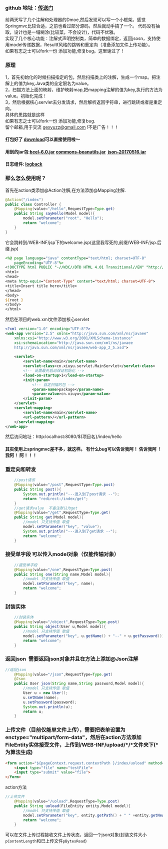 ### github 地址：[传送门](https://github.com/GeXyu/mvc2)
前两天写了几个注解和处理器的Dmoe,然后发现可以写一个小框架。感觉Springmvc比较合适，之前也看过部分源码，然后就动手搞了一个。
代码没有抽取，设计也是一塌糊涂(比较菜，不会设计)，代码不优雅。  
实现了几个核心功能：注解式声明控制类，简单的数据绑定，返回jsosn，支持使用model传递数据，Resultf风格的跳转和重定向（准备添加文件上传功能）。  
如果有志之士可以fork一份 添加功能,修复bug。这里谢过了！  
### 原理 
1，首先初始化的时候扫描指定的包，然后扫描类上的注解，生成一个map。把注解上的值为key,Java类的全定限名为value。  
2，扫描方法上面的映射，维护映射map,把mapping注解的值为key,执行的方法为value。初始化完成！  
3，然后根据核心servlet去分发请求，然后解析返回字符串，进行跳转或者是重定向。  
具体的思路就是这样  
如果有志之士可以fork一份 添加功能,修复bug.  
留个邮箱,用于交流 [gexyuzz@gmail.com](gexyuzz@gmail.com) !不是广告！！！  
#### 打包好了 [download](http://ool3owzgf.bkt.clouddn.com/mvc2.jar)可以直接使用啦～
#### 用到的jar包:[bcel-6.0.jar](http://mvnrepository.com/artifact/org.apache.bcel/bcel) [commons-beanutils.jar](http://mvnrepository.com/artifact/commons-beanutils/commons-beanutils/1.9.3)  [json-20170516.jar](http://mvnrepository.com/artifact/org.json/json/20160810)
#### 日志组件: [logback](http://mvnrepository.com/artifact/ch.qos.logback/logback-core/1.1.7) 
### 那么怎么使用呢？

首先在action类添加@Action注解,在方法添加@Mapping注解.
```java
@Action("/index")
public class Controller {
	@Mapping(value="/hello",RequestType=Type.get)
	public String sayHello(Model model){
		model.setParameter("root", "Hello");
		return "welcome";
	}
}

```
它会跳转到/WEB-INF/jsp下的welcome.jsp(这里我写死的,前缀/WEB-INF/jsp.后缀.jsp)
```jsp
<%@ page language="java" contentType="text/html; charset=UTF-8"
    pageEncoding="UTF-8"%>
<!DOCTYPE html PUBLIC "-//W3C//DTD HTML 4.01 Transitional//EN" "http://www.w3.org/TR/html4/loose.dtd">
<html>
<head>
<meta http-equiv="Content-Type" content="text/html; charset=UTF-8">
<title>Insert title here</title>
</head>
<body>
${root }
</body>
</html>
```
然后在项目的web.xml文件添加核心servlet
```xml
<?xml version="1.0" encoding="UTF-8"?>
<web-app version="2.5" xmlns="http://java.sun.com/xml/ns/javaee"
	xmlns:xsi="http://www.w3.org/2001/XMLSchema-instance"
	xsi:schemaLocation="http://java.sun.com/xml/ns/javaee 
	http://java.sun.com/xml/ns/javaee/web-app_2_5.xsd">
	
	<servlet>
		<servlet-name>main</servlet-name>
		<servlet-class>cn.xiuyu.servlet.MainServlet</servlet-class>
		<!-- 设置最先启动保证初始化 -->
		<load-on-startup>1</load-on-startup>
		<init-param>
			<!-- 自定扫描的包 -->
			<param-name>package</param-name>
			<param-value>cn.xiuyu</param-value>
		</init-param>
	</servlet>
	<servlet-mapping>
		<servlet-name>main</servlet-name>
		<url-pattern>/</url-pattern>
	</servlet-mapping>
</web-app>

```
然后访问地址：http:localhost:8080/${项目名}/index/hello  
#### 其实使用上springmvc差不多，就这样。 有什么bug可以告诉我阿！ 告诉我阿 ！ 我阿！ 阿！！！

### 重定向和转发
```java
	//post请求
	@Mapping(value="/post",RequestType=Type.post)
	public String post(){
		System.out.println("---进入到了post请求 --");
		return "redirect:/index/get";
	}
	//get请求value  不备注默认为get
	@Mapping(value="/get",RequestType=Type.get)
	public String get(Model model){
		//model 只支持传值 取值
		model.setParameter("key", "value");
		System.out.println("---进入到了get请求 --");
		return "welcome";
	}
```
### 接受单字段 可以传入model对象（仅能传输对象）
```java
	//接受单字段
	@Mapping(value="/one",RequestType=Type.post)
	public String one(String name,Model model){
		//model 只支持传值 取值
		model.setParameter("key", name);
		return "welcome";
	}
```
### 封装实体
```java
	//封装实体
	@Mapping(value="/object",RequestType=Type.post)
	public String object(User u,Model model){
		//model 只支持传值 取值
		model.setParameter("key", u.getName() + "--" + u.getPassword());
		return "welcome";
	}
```
### 返回json  需要返回json对象并且在方法上添加@Json注解
```java
//返回json
	@Mapping(value="/json",RequestType=Type.get)
	@Json
	public User json(String name,String password,Model model){
		//model 只支持传值 取值
		User u = new User();
		u.setName(name);
		u.setPassword(password);
		System.out.println(u);
		return u;
	}
```
### 上传文件（目前仅能单文件上传），需要把表单设置为enctype="multipart/form-data"，然后在action方法添加FileEntity实体接受文件，上传到/WEB-INF/upload/*/*文件夹下(*为算法生成)
```html
<form action="${pageContext.request.contextPath }/index/uoload" method="post" enctype="multipart/form-data">
	<input type="file" name="testFile">
	<input type="submit" value="file">
</form>
```
action方法
```java
//上传文件
	@Mapping(value="/uoload",RequestType=Type.post)
	public String uoload(FileEntity entity,Model model){
		//model 只支持传值 取值
		model.setParameter("key", entity.getPath() + " " +entity.getNewName());
		return "welcome";
	}
```
可以在文件上传过程接收文件上传状态，返回一个json对象(封装文件大小`pContentLength`和已上传文件`pBytesRead`)
